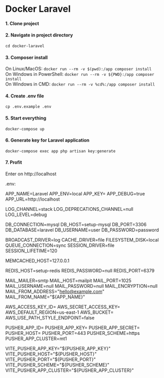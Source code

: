 # Docker Laravel

#### 1. Clone project  


#### 2. Navigate in project directory  
`cd docker-laravel`

#### 3. Composer install
On Linux/MacOS: `docker run --rm -v $(pwd):/app composer install`  
On Windows in PowerShell: `docker run --rm -v ${PWD}:/app composer install`  
On Windows in CMD: `docker run --rm -v %cd%:/app composer install`  

#### 4. Create .env file
`cp .env.example .env`  

#### 5. Start everything
`docker-compose up`  

#### 6. Generate key for Laravel application
`docker-compose exec app php artisan key:generate`  

#### 7. Profit
Enter on http://localhost  

.env:

APP_NAME=Laravel
APP_ENV=local
APP_KEY=
APP_DEBUG=true
APP_URL=http://localhost

LOG_CHANNEL=stack
LOG_DEPRECATIONS_CHANNEL=null
LOG_LEVEL=debug

DB_CONNECTION=mysql
DB_HOST=setup-mysql
DB_PORT=3306
DB_DATABASE=laravel
DB_USERNAME=user
DB_PASSWORD=password

BROADCAST_DRIVER=log
CACHE_DRIVER=file
FILESYSTEM_DISK=local
QUEUE_CONNECTION=sync
SESSION_DRIVER=file
SESSION_LIFETIME=120

MEMCACHED_HOST=127.0.0.1

REDIS_HOST=setup-redis
REDIS_PASSWORD=null
REDIS_PORT=6379

MAIL_MAILER=smtp
MAIL_HOST=mailpit
MAIL_PORT=1025
MAIL_USERNAME=null
MAIL_PASSWORD=null
MAIL_ENCRYPTION=null
MAIL_FROM_ADDRESS="hello@example.com"
MAIL_FROM_NAME="${APP_NAME}"

AWS_ACCESS_KEY_ID=
AWS_SECRET_ACCESS_KEY=
AWS_DEFAULT_REGION=us-east-1
AWS_BUCKET=
AWS_USE_PATH_STYLE_ENDPOINT=false

PUSHER_APP_ID=
PUSHER_APP_KEY=
PUSHER_APP_SECRET=
PUSHER_HOST=
PUSHER_PORT=443
PUSHER_SCHEME=https
PUSHER_APP_CLUSTER=mt1

VITE_PUSHER_APP_KEY="${PUSHER_APP_KEY}"
VITE_PUSHER_HOST="${PUSHER_HOST}"
VITE_PUSHER_PORT="${PUSHER_PORT}"
VITE_PUSHER_SCHEME="${PUSHER_SCHEME}"
VITE_PUSHER_APP_CLUSTER="${PUSHER_APP_CLUSTER}"


